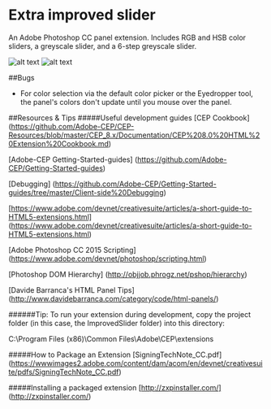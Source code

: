 # Extra improved slider
An Adobe Photoshop CC panel extension. Includes RGB and HSB color sliders, a greyscale slider, and a 6-step greyscale slider.

![alt text](https://github.com/dustymethod/improved-slider/resources/screenshotHSB.jpg "HSB screenshot")
![alt text](https://github.com/dustymethod/improved-slider/resources/screenshotRGB.jpg "RGB screenshot")

##Bugs
- For color selection via the default color picker or the Eyedropper tool, the panel's colors don't update until you mouse over the panel.

##Resources & Tips
#####Useful development guides
[CEP Cookbook] (https://github.com/Adobe-CEP/CEP-Resources/blob/master/CEP_8.x/Documentation/CEP%208.0%20HTML%20Extension%20Cookbook.md)

[Adobe-CEP Getting-Started-guides] (https://github.com/Adobe-CEP/Getting-Started-guides)

[Debugging] (https://github.com/Adobe-CEP/Getting-Started-guides/tree/master/Client-side%20Debugging)

[https://www.adobe.com/devnet/creativesuite/articles/a-short-guide-to-HTML5-extensions.html] (https://www.adobe.com/devnet/creativesuite/articles/a-short-guide-to-HTML5-extensions.html)

[Adobe Photoshop CC 2015 Scripting] (https://www.adobe.com/devnet/photoshop/scripting.html)

[Photoshop DOM Hierarchy] (http://objjob.phrogz.net/pshop/hierarchy)

[Davide Barranca's HTML Panel Tips] (http://www.davidebarranca.com/category/code/html-panels/)

######Tip:
To run your extension during development, copy the project folder (in this case, the ImprovedSlider folder) into this directory:

C:\Program Files (x86)\Common Files\Adobe\CEP\extensions

#####How to Package an Extension
[SigningTechNote\_CC.pdf] (https://wwwimages2.adobe.com/content/dam/acom/en/devnet/creativesuite/pdfs/SigningTechNote_CC.pdf)

#####Installing a packaged extension
[http://zxpinstaller.com/] (http://zxpinstaller.com/)


